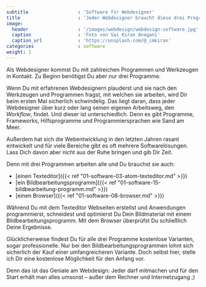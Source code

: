 ```yaml
---
subtitle                  : 'Software für Webdesigner'
title                     : 'Jeder Webdesigner braucht diese drei Programme'
image:
  header                  : '/images/webdesign/webdesign-software.jpg'
  caption                 : 'Foto von Sai Kiran Anagani'
  caption_url             : 'https://unsplash.com/@_imkiran'
categories                : software
weight: 1
---
```

Als Webdesigner kommst Du mit zahlreichen Programmen und Werkzeugen in Kontakt. Zu Beginn benötigst Du aber nur drei Programme.
<!-- readmore -->

Wenn Du mit erfahrenen Webdesignern plauderst und sie nach den Werkzeugen und Programmen fragst, mit welchen sie arbeiten, wird Dir beim ersten Mal sicherlich schwindelig. Das liegt daran, dass jeder Webdesigner über kurz oder lang seinen eigenen Arbeitsweg, den *Workflow*, findet. Und dieser ist unterschiedlich. Denn es gibt Programme, Frameworks, Hilfsprogramme und Programmiersprachen wie Sand am Meer.

Außerdem hat sich die Webentwicklung in den letzten Jahren rasant entwickelt und für viele Bereiche gibt es oft mehrere Softwarelösungen. Lass Dich davon aber nicht aus der Ruhe bringen und gib Dir Zeit.

Denn mit drei Programmen arbeiten alle und Du brauchst sie auch:

* [einen Texteditor]({{< ref "01-software-03-atom-texteditor.md" >}})
* [ein Bildbearbeitungsprogramm]({{< ref "01-software-15-bildbearbeitung-programm.md" >}})
* [einen Browser]({{< ref "01-software-08-browser.md" >}})

Während Du mit dem Texteditor Webseiten erstellst und Anwendungen programmierst, schneidest und optimierst Du Dein Bildmaterial mit einem Bildbearbeitungsprogramm. Mit dem Browser überprüfst Du schließlich Deine Ergebnisse.

Glücklicherweise findest Du für alle drei Programme kostenlose Varianten, sogar professionelle. Nur bei den Bildbearbeitungsprogrammen lohnt sich sicherlich der Kauf einer umfangreicheren Variante. Doch selbst hier, stelle ich Dir eine kostenlose Möglichkeit für den Anfang vor.

Denn das ist das Geniale am Webdesign: Jeder darf mitmachen und für den Start erhält man alles umsonst – außer dem Rechner und Internetzugang ;)
